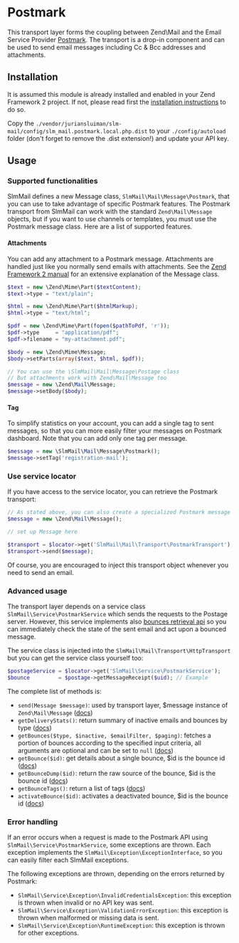 Postmark
========

This transport layer forms the coupling between Zend\Mail and the Email Service Provider [Postmark](http://postmarkapp.com).
The transport is a drop-in component and can be used to send email messages including Cc & Bcc addresses and attachments.

Installation
------------

It is assumed this module is already installed and enabled in your Zend Framework 2 project. If not, please read first the [installation instructions](../README.md) to do so.

Copy the `./vendor/juriansluiman/slm-mail/config/slm_mail.postmark.local.php.dist` to your `./config/autoload` folder (don't
forget to remove the .dist extension!) and update your API key.

Usage
-----

### Supported functionalities

SlmMail defines a new Message class, `SlmMail\Mail\Message\Postmark`, that you can use to take advantage of
specific Postmark features. The Postmark transport from SlmMail can work with the standard `Zend\Mail\Message` objects, but if you want to use channels or templates, you must use the Postmark message class. Here are a list of supported features.

#### Attachments

You can add any attachment to a Postmark message. Attachments are handled just like you normally send emails with attachments. See the [Zend Framework 2 manual](http://framework.zend.com/manual/2.0/en/modules/zend.mail.message.html) for an extensive explanation of the Message class.

```php
$text = new \Zend\Mime\Part($textContent);
$text->type = "text/plain";

$html = new \Zend\Mime\Part($htmlMarkup);
$html->type = "text/html";

$pdf = new \Zend\Mime\Part(fopen($pathToPdf, 'r'));
$pdf->type     = "application/pdf";
$pdf->filename = "my-attachment.pdf";

$body = new \Zend\Mime\Message;
$body->setParts(array($text, $html, $pdf));

// You can use the \SlmMail\Mail\Message\Postage class
// But attachments work with Zend\Mail\Message too
$message = new \Zend\Mail\Message;
$message->setBody($body);
```

#### Tag

To simplify statistics on your account, you can add a single tag to sent messages, so that you can more easily
filter your messages on Postmark dashboard. Note that you can add only one tag per message.

```php
$message = new \SlmMail\Mail\Message\Postmark();
$message->setTag('registration-mail');
```

### Use service locator

If you have access to the service locator, you can retrieve the Postmark transport:

```php
// As stated above, you can also create a specialized Postmark message for more features
$message = new \Zend\Mail\Message();

// set up Message here

$transport = $locator->get('SlmMail\Mail\Transport\PostmarkTransport');
$transport->send($message);
```

Of course, you are encouraged to inject this transport object whenever you need to send an email.

### Advanced usage

The transport layer depends on a service class `SlmMail\Service\PostmarkService` which sends the requests to the Postage
server. However, this service implements also [bounces retrieval api](http://developer.postmarkapp.com/developer-bounces.html) so you can immediately check the
state of the sent email and act upon a bounced message.

The service class is injected into the `SlmMail\Mail\Transport\HttpTransport` but you can get the service class yourself too:

```php
$postageService = $locator->get('SlmMail\Service\PostmarkService');
$bounce         = $postage->getMessageReceipt($uid); // Example
```

The complete list of methods is:

* `send(Message $message)`: used by transport layer, $message instance of `Zend\Mail\Message` ([docs](http://developer.postmarkapp.com/developer-build.html))
* `getDeliveryStats()`: return summary of inactive emails and bounces by type ([docs](http://developer.postmarkapp.com/developer-bounces.html#get-delivery-stats))
* `getBounces($type, $inactive, $emailFilter, $paging)`: fetches a portion of bounces according to the specified input criteria, all arguments are optional and can be set to `null` ([docs](http://developer.postmarkapp.com/developer-bounces.html#get-bounces))
* `getBounce($id)`: get details about a single bounce, $id is the bounce id ([docs](http://developer.postmarkapp.com/developer-bounces.html#get-a-single-bounce))
* `getBounceDump($id)`: return the raw source of the bounce, $id is the bounce id ([docs](http://developer.postmarkapp.com/developer-bounces.html#get-bounce-dump))
* `getBounceTags()`: return a list of tags ([docs](http://developer.postmarkapp.com/developer-bounces.html#get-bounce-tags))
* `activateBounce($id)`:  activates a deactivated bounce, $id is the bounce id ([docs](http://developer.postmarkapp.com/developer-bounces.html#activate-a-bounce))

### Error handling

If an error occurs when a request is made to the Postmark API using `SlmMail\Service\PostmarkService`, some exceptions
are thrown. Each exception implements the `SlmMail\Exception\ExceptionInterface`, so you can easily filter each SlmMail
exceptions.

The following exceptions are thrown, depending on the errors returned by Postmark:

* `SlmMail\Service\Exception\InvalidCredentialsException`: this exception is thrown when invalid or no API key was sent.
* `SlmMail\Service\Exception\ValidationErrorException`: this exception is thrown when malformed or missing data is sent.
* `SlmMail\Service\Exception\RuntimeException`: this exception is thrown for other exceptions.
